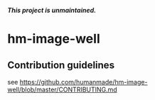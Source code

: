 _**This project is unmaintained.**_

hm-image-well
=============

## Contribution guidelines ##

see https://github.com/humanmade/hm-image-well/blob/master/CONTRIBUTING.md
